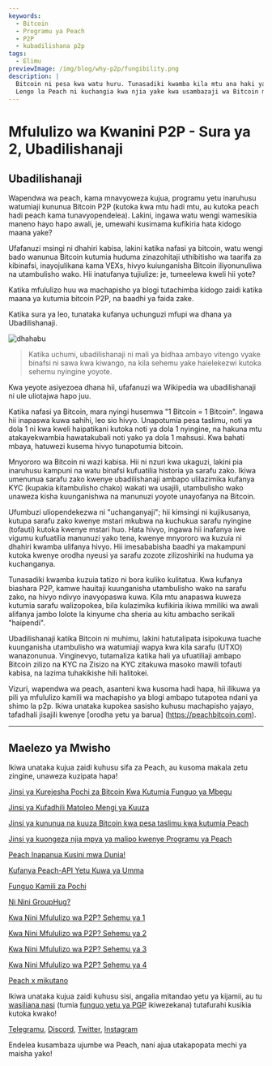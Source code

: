 ```yaml
---
keywords:
  - Bitcoin
  - Programu ya Peach
  - P2P
  - kubadilishana p2p
tags:
  - Elimu
previewImage: /img/blog/why-p2p/fungibility.png
description: |
  Bitcoin ni pesa kwa watu huru. Tunasadiki kwamba kila mtu ana haki ya kuchagua pesa anayoitumia kuhifadhi mali yake, matokeo ya kazi yake, wakati na nishati yake.
  Lengo la Peach ni kuchangia kwa njia yake kwa usambazaji wa Bitcoin mikononi mwa watu.
---
```


# Mfululizo wa Kwanini P2P - Sura ya 2, Ubadilishanaji

## Ubadilishanaji

Wapendwa wa peach, kama mnavyoweza kujua, programu yetu inaruhusu watumiaji kununua Bitcoin P2P (kutoka kwa mtu hadi mtu, au kutoka peach hadi peach kama tunavyopendelea). Lakini, ingawa watu wengi wamesikia maneno hayo hapo awali, je, umewahi kusimama kufikiria hata kidogo maana yake?

Ufafanuzi msingi ni dhahiri kabisa, lakini katika nafasi ya bitcoin, watu wengi bado wanunua Bitcoin kutumia huduma zinazohitaji uthibitisho wa taarifa za kibinafsi, inayojulikana kama VEXs, hivyo kuiunganisha Bitcoin iliyonunuliwa na utambulisho wako. Hii inatufanya tujiulize: je, tumeelewa kweli hii yote?

Katika mfululizo huu wa machapisho ya blogi tutachimba kidogo zaidi katika maana ya kutumia bitcoin P2P, na baadhi ya faida zake.

Katika sura ya leo, tunataka kufanya uchunguzi mfupi wa dhana ya Ubadilishanaji.

![dhahabu](/img/blog/why-p2p/fungibility.png)

> Katika uchumi, ubadilishanaji ni mali ya bidhaa ambayo vitengo vyake binafsi ni sawa kwa kiwango, na kila sehemu yake haielekezwi kutoka sehemu nyingine yoyote.

Kwa yeyote asiyezoea dhana hii, ufafanuzi wa Wikipedia wa ubadilishanaji ni ule uliotajwa hapo juu.

Katika nafasi ya Bitcoin, mara nyingi husemwa "1 Bitcoin = 1 Bitcoin". Ingawa hii inapaswa kuwa sahihi, leo sio hivyo. Unapotumia pesa taslimu, noti ya dola 1 ni kwa kweli haipatikani kutoka noti ya dola 1 nyingine, na hakuna mtu atakayekwambia hawatakubali noti yako ya dola 1 mahsusi. Kwa bahati mbaya, hatuwezi kusema hivyo tunapotumia bitcoin.

Mnyororo wa Bitcoin ni wazi kabisa. Hii ni nzuri kwa ukaguzi, lakini pia inaruhusu kampuni na watu binafsi kufuatilia historia ya sarafu zako. Ikiwa umenunua sarafu zako kwenye ubadilishanaji ambapo ulilazimika kufanya KYC (kupakia kitambulisho chako) wakati wa usajili, utambulisho wako unaweza kisha kuunganishwa na manunuzi yoyote unayofanya na Bitcoin.

Ufumbuzi uliopendekezwa ni "uchanganyaji"; hii kimsingi ni kujikusanya, kutupa sarafu zako kwenye mstari mkubwa na kuchukua sarafu nyingine (tofauti) kutoka kwenye mstari huo. Hata hivyo, ingawa hii inafanya iwe vigumu kufuatilia manunuzi yako tena, kwenye mnyororo wa kuzuia ni dhahiri kwamba ulifanya hivyo. Hii imesababisha baadhi ya makampuni kutoka kwenye orodha nyeusi ya sarafu zozote zilizoshiriki na huduma ya kuchanganya.

Tunasadiki kwamba kuzuia tatizo ni bora kuliko kulitatua. Kwa kufanya biashara P2P, kamwe hauitaji kuunganisha utambulisho wako na sarafu zako, na hivyo ndivyo inavyopaswa kuwa. Kila mtu anapaswa kuweza kutumia sarafu walizopokea, bila kulazimika kufikiria ikiwa mmiliki wa awali alifanya jambo lolote la kinyume cha sheria au kitu ambacho serikali "haipendi".

Ubadilishanaji katika Bitcoin ni muhimu, lakini hatutalipata isipokuwa tuache kuunganisha utambulisho wa watumiaji wapya kwa kila sarafu (UTXO) wanazonunua. Vinginevyo, tutamaliza katika hali ya ufuatiliaji ambapo Bitcoin zilizo na KYC na Zisizo na KYC zitakuwa masoko mawili tofauti kabisa, na lazima tuhakikishe hili halitokei.

Vizuri, wapendwa wa peach, asanteni kwa kusoma hadi hapa, hii ilikuwa ya pili ya mfululizo kamili wa machapisho ya blogi ambapo tutapotea ndani ya shimo la p2p. Ikiwa unataka kupokea sasisho kuhusu machapisho yajayo, tafadhali jisajili kwenye [orodha yetu ya barua] (https://peachbitcoin.com).

---

## Maelezo ya Mwisho

Ikiwa unataka kujua zaidi kuhusu sifa za Peach, au kusoma makala zetu zingine, unaweza kuzipata hapa!

[Jinsi ya Kurejesha Pochi za Bitcoin Kwa Kutumia Funguo ya Mbegu](https://peachbitcoin.com/sw/blog/how-to-restore-peach-wallet/)

[Jinsi ya Kufadhili Matoleo Mengi ya Kuuza](https://peachbitcoin.com/sw/blog/funding-multiple-sell-offers/)

[Jinsi ya kununua na kuuza Bitcoin kwa pesa taslimu kwa kutumia Peach](https://peachbitcoin.com/sw/blog/how-to-buy-and-sell-bitcoin-with-cash-using-peach/)

[Jinsi ya kuongeza njia mpya ya malipo kwenye Programu ya Peach](https://peachbitcoin.com/sw/blog/how-to-add-a-payment-method/)

[Peach Inapanua Kusini mwa Dunia!](https://peachbitcoin.com/sw/blog/peach-expands-to-the-global-south/)

[Kufanya Peach-API Yetu Kuwa ya Umma](https://peachbitcoin.com/sw/blog/making-our-peach-api-public/)

[Funguo Kamili za Pochi](https://peachbitcoin.com/sw/blog/full-wallet-functionality/)

[Ni Nini GroupHug?](https://peachbitcoin.com/sw/blog/group-hug/)

[Kwa Nini Mfululizo wa P2P? Sehemu ya 1](https://peachbitcoin.com/sw/blog/why-p2p-chapter-1/)

[Kwa Nini Mfululizo wa P2P? Sehemu ya 2](https://peachbitcoin.com/sw/blog/why-p2p-chapter-2/)

[Kwa Nini Mfululizo wa P2P? Sehemu ya 3](https://peachbitcoin.com/sw/blog/why-p2p-chapter-3-circular-economies/)

[Kwa Nini Mfululizo wa P2P? Sehemu ya 4](https://peachbitcoin.com/sw/blog/why-p2p-chapter-4-chains-of-trust/)

[Peach x mikutano](https://peachbitcoin.com/sw/blog/peach-for-meetups/)

Ikiwa unataka kujua zaidi kuhusu sisi, angalia mitandao yetu ya kijamii, au tu [wasiliana nasi](mailto:hello@peachbitcoin.com) (tumia [funguo yetu ya PGP](https://keys.openpgp.org/vks/v1/by-fingerprint/48339A19645E2E53488E0E5479E1B270FACD1BD2) ikiwezekana) tutafurahi kusikia kutoka kwako!

[Telegramu](https://t.me/+GkOW1J-ixBBkZWRk), [Discord](https://discord.gg/ypeHz3SW54), [Twitter](https://twitter.com/peachbitcoin), [Instagram](https://instagram.com/peachbitcoin)

Endelea kusambaza ujumbe wa Peach, nani ajua utakapopata mechi ya maisha yako!
